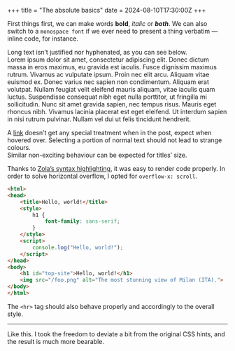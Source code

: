 +++
title = "The absolute basics"
date = 2024-08-10T17:30:00Z
+++

First things first, we can make words **bold**, *italic* or ***both***.
We can also switch to a `monospace font` if we ever need to present a thing verbatim — inline code, for instance.

Long text isn’t justified nor hyphenated, as you can see below.  
Lorem ipsum dolor sit amet, consectetur adipiscing elit. Donec dictum massa in eros maximus, eu gravida est iaculis. Fusce dignissim maximus rutrum. Vivamus ac vulputate ipsum. Proin nec elit arcu. Aliquam vitae euismod ex. Donec varius nec sapien non condimentum. Aliquam erat volutpat. Nullam feugiat velit eleifend mauris aliquam, vitae iaculis quam luctus. Suspendisse consequat nibh eget nulla porttitor, ut fringilla mi sollicitudin. Nunc sit amet gravida sapien, nec tempus risus. Mauris eget rhoncus nibh. Vivamus lacinia placerat est eget eleifend. Ut interdum sapien in nisi rutrum pulvinar. Nullam vel dui ut felis tincidunt hendrerit.

A [link](#) doesn’t get any special treatment when in the post, expect when hovered over.
Selecting a portion of normal text should not lead to strange colours.  
Similar non-exciting behaviour can be expected for titles’ size.

Thanks to [Zola’s syntax highlighting](https://www.getzola.org/documentation/content/syntax-highlighting/), it was easy to render code properly.
In order to solve horizontal overflow, I opted for `overflow-x: scroll`.

```html
<html>
<head>
    <title>Hello, world!</title>
    <style>
        h1 {
            font-family: sans-serif;
        }
    </style>
    <script>
        console.log("Hello, world!");
    </script>
</head>
<body>
    <h1 id="top-site">Hello, world!</h1>
    <img src="/foo.png" alt="The most stunning view of Milan (ITA).">
</body>
</html>
```

The `<hr>` tag should also behave properly and accordingly to the overall style.

---

Like this.
I took the freedom to deviate a bit from the original CSS hints, and the result is much more bearable.
